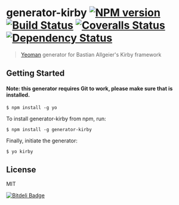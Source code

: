 # generator-kirby [![NPM version][npm-image]][npm-url] [![Build Status][travis-image]][travis-url] [![Coveralls Status][coveralls-image]][coveralls-url] [![Dependency Status][daviddm-url]][daviddm-image]

> [Yeoman](http://yeoman.io) generator for Bastian Allgeier's Kirby framework

## Getting Started

#### Note: this generator requires Git to work, please make sure that is installed.

```
$ npm install -g yo
```

To install generator-kirby from npm, run:

```
$ npm install -g generator-kirby
```

Finally, initiate the generator:

```
$ yo kirby
```

## License

MIT

[![Bitdeli Badge][bitdeli-image]][bitdeli-url]

[npm-image]: https://badge.fury.io/js/generator-kirby.png
[npm-url]: https://npmjs.org/package/generator-kirby

[travis-image]: https://secure.travis-ci.org/ilanbiala/generator-kirby.png?branch=master
[travis-url]: https://travis-ci.org/ilanbiala/generator-kirby

[coveralls-image]: https://coveralls.io/repos/ilanbiala/generator-kirby/badge.png?branch=master
[coveralls-url]: https://coveralls.io/r/ilanbiala/generator-kirby?branch=master

[daviddm-image]: https://david-dm.org/ilanbiala/generator-kirby
[daviddm-url]: https://david-dm.org/gulpjs/gulp.png?theme=shields.io

[bitdeli-image]: https://d2weczhvl823v0.cloudfront.net/ilanbiala/generator-kirby/trend.png
[bitdeli-url]: https://bitdeli.com/free "Bitdeli Badge"